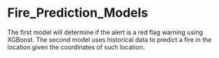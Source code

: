 # Fire_Prediction_Models
The first model will determine if the alert is a red flag warning using XGBoost. The second model uses historical data to predict a fire in the location given the coordinates of such location. 
